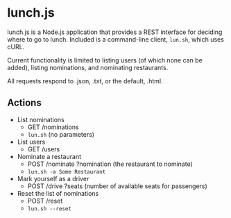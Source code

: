 lunch.js
========

lunch.js is a Node.js application that provides a REST interface for deciding where to go to lunch. Included is a command-line client, `lun.sh`, which uses cURL.

Current functionality is limited to listing users (of which none can be added), listing nominations, and nominating restaurants.

All requests respond to .json, .txt, or the default, .html.

Actions
-------

 * List nominations
   * GET /nominations
   * `lun.sh` (no parameters)
 * List users
   * GET /users
 * Nominate a restaurant
   * POST /nominate ?nomination (the restaurant to nominate)
   * `lun.sh -a Some Restaurant`
 * Mark yourself as a driver
   * POST /drive ?seats (number of available seats for passengers)
 * Reset the list of nominations
   * POST /reset
   * `lun.sh --reset`
